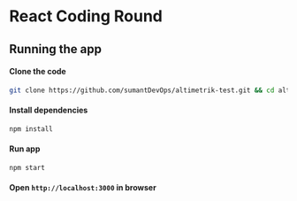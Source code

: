 # React Coding Round

## Running the app
#### Clone the code 
```bash
git clone https://github.com/sumantDevOps/altimetrik-test.git && cd altimetrik-test
```

#### Install dependencies
```bash
npm install
```

#### Run app
```bash
npm start
```

#### Open `http://localhost:3000` in browser
